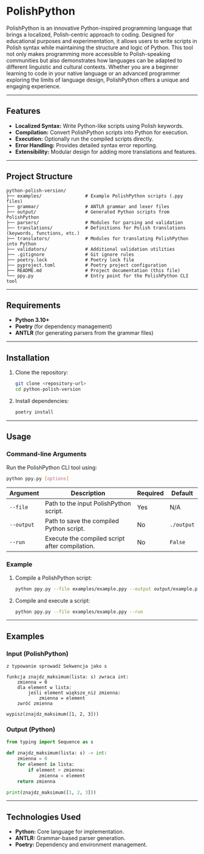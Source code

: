 
# PolishPython

PolishPython is an innovative Python-inspired programming language that brings a localized, Polish-centric approach to coding. Designed for educational purposes and experimentation, it allows users to write scripts in Polish syntax while maintaining the structure and logic of Python. This tool not only makes programming more accessible to Polish-speaking communities but also demonstrates how languages can be adapted to different linguistic and cultural contexts. Whether you are a beginner learning to code in your native language or an advanced programmer exploring the limits of language design, PolishPython offers a unique and engaging experience.

---

## Features

- **Localized Syntax:** Write Python-like scripts using Polish keywords.
- **Compilation:** Convert PolishPython scripts into Python for execution.
- **Execution:** Optionally run the compiled scripts directly.
- **Error Handling:** Provides detailed syntax error reporting.
- **Extensibility:** Modular design for adding more translations and features.

---

## Project Structure

```
python-polish-version/
├── examples/                # Example PolishPython scripts (.ppy files)
├── grammar/                 # ANTLR grammar and lexer files
├── output/                  # Generated Python scripts from PolishPython
├── parsers/                 # Modules for parsing and validation
├── translations/            # Definitions for Polish translations (keywords, functions, etc.)
├── translators/             # Modules for translating PolishPython into Python
├── validators/              # Additional validation utilities
├── .gitignore               # Git ignore rules
├── poetry.lock              # Poetry lock file
├── pyproject.toml           # Poetry project configuration
├── README.md                # Project documentation (this file)
└── ppy.py                   # Entry point for the PolishPython CLI tool
```

---

## Requirements

- **Python 3.10+**
- **Poetry** (for dependency management)
- **ANTLR** (for generating parsers from the grammar files)

---

## Installation

1. Clone the repository:
   ```bash
   git clone <repository-url>
   cd python-polish-version
   ```

2. Install dependencies:
   ```bash
   poetry install
   ```

---

## Usage

### Command-line Arguments

Run the PolishPython CLI tool using:
```bash
python ppy.py [options]
```

| Argument        | Description                                             | Required | Default        |
|-----------------|---------------------------------------------------------|----------|----------------|
| `--file`        | Path to the input PolishPython script.                  | Yes      | N/A            |
| `--output`      | Path to save the compiled Python script.                | No       | `./output`     |
| `--run`         | Execute the compiled script after compilation.          | No       | `False`        |

### Example

1. Compile a PolishPython script:
   ```bash
   python ppy.py --file examples/example.ppy --output output/example.py
   ```

2. Compile and execute a script:
   ```bash
   python ppy.py --file examples/example.ppy --run
   ```

---

## Examples

### Input (PolishPython)

```
z typowanie sprowadź Sekwencja jako s

funkcja znajdz_maksimum(lista: s) zwraca int:
    zmienna = 0
    dla element w lista:
        jeśli element większe_niż zmienna:
            zmienna = element
    zwróć zmienna

wypisz(znajdz_maksimum([1, 2, 3]))
```

### Output (Python)

```python
from typing import Sequence as s

def znajdz_maksimum(lista: s) -> int:
    zmienna = 0
    for element in lista:
        if element > zmienna:
            zmienna = element
    return zmienna

print(znajdz_maksimum([1, 2, 3]))
```

---

## Technologies Used

- **Python:** Core language for implementation.
- **ANTLR:** Grammar-based parser generation.
- **Poetry:** Dependency and environment management.
